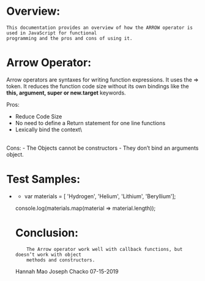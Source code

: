 
# Overview:

	This documentation provides an overview of how the ARROW operator is used in JavaScript for functional 
	programming and the pros and cons of using it. 

# Arrow Operator:
Arrow operators are syntaxes for writing function expressions. 
It uses the  => token.   It reduces the function code size without its own bindings like the 
**this, argument, super or new.target** keywords.

Pros:
- Reduce Code Size
- No need to define a Return statement for one line functions
- Lexically bind the context\
<br />
Cons:
- The Objects cannot be constructors
- They don’t bind an arguments object.

# Test Samples:

- <script> 
  		  setDoubleSize = (sz)=>size=2*sz; 
   		 setDoubleSize(35); 
   		 document.write(size);     
      
</script> 	

- var materials = [ 'Hydrogen',  'Helium',  'Lithium', 'Beryllium'];

console.log(materials.map(material => material.length));

# Conclusion:

		The Arrow operator work well with callback functions, but doesn’t work with object
		methods and constructors. 

Hannah Mao
Joseph Chacko
07-15-2019
